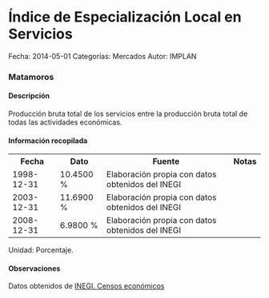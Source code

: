 Índice de Especialización Local en Servicios
=====

Fecha: 2014-05-01
Categorías: Mercados
Autor: IMPLAN

### Matamoros

#### Descripción

Producción bruta total de los servicios entre la producción bruta total de todas las actividades económicas.

#### Información recopilada

<table class="table table-hover table-bordered">
  <tr><th>Fecha</th><th>Dato</th><th>Fuente</th><th>Notas</th></tr>
  <tr><td>1998-12-31</td><td>10.4500 %</td><td>Elaboración propia con datos obtenidos del INEGI</td><td></td></tr>
  <tr><td>2003-12-31</td><td>11.6900 %</td><td>Elaboración propia con datos obtenidos del INEGI</td><td></td></tr>
  <tr><td>2008-12-31</td><td>6.9800 %</td><td>Elaboración propia con datos obtenidos del INEGI</td><td></td></tr>
</table>

Unidad: Porcentaje.

#### Observaciones

Datos obtenidos de [INEGI. Censos económicos](http://www3.inegi.org.mx/sistemas/saic/)
